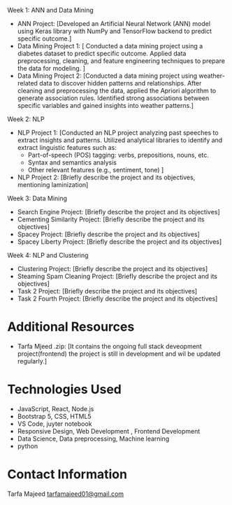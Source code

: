 Week 1: ANN and Data Mining
- ANN Project: [Developed an Artificial Neural Network (ANN) model using Keras library with NumPy and TensorFlow backend to predict specific outcome.]
- Data Mining Project 1: [ Conducted a data mining project using a diabetes dataset to predict specific outcome. Applied data preprocessing, cleaning, and feature engineering techniques to prepare the data for modeling. ]
- Data Mining Project 2: [Conducted a data mining project using weather-related data to discover hidden patterns and relationships. After cleaning and preprocessing the data, applied the Apriori algorithm to generate association rules. Identified strong associations between specific  variables and gained insights into weather patterns.]

Week 2: NLP
- NLP Project 1: [Conducted an NLP project analyzing past speeches to extract insights and patterns. Utilized analytical libraries to identify and extract linguistic features such as:
    - Part-of-speech (POS) tagging: verbs, prepositions, nouns, etc.
    - Syntax and semantics analysis
    - Other relevant features (e.g., sentiment, tone)
]
- NLP Project 2: [Briefly describe the project and its objectives, mentioning laminization]

Week 3: Data Mining
- Search Engine Project: [Briefly describe the project and its objectives]
- Cementing Similarity Project: [Briefly describe the project and its objectives]
- Spacey Project: [Briefly describe the project and its objectives]
- Spacey Liberty Project: [Briefly describe the project and its objectives]

Week 4: NLP and Clustering
- Clustering Project: [Briefly describe the project and its objectives]
- Steaming Spam Cleaning Project: [Briefly describe the project and its objectives]
- Task 2 Project: [Briefly describe the project and its objectives]
- Task 2 Fourth Project: [Briefly describe the project and its objectives]

# Additional Resources
- Tarfa Mjeed .zip: [It contains the ongoing full stack deveopment project(frontend) the project is still in development and wil be updated regularly.]

# Technologies Used
- JavaScript, React, Node.js
- Bootstrap 5, CSS, HTML5
- VS Code, juyter notebook
- Responsive Design, Web Development , Frontend Development
- Data Science, Data preprocessing, Machine learning 
- python

# Contact Information
Tarfa Majeed
tarfamajeed01@gmail.com
